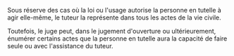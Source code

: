 Sous réserve des cas où la loi ou l'usage autorise la personne en tutelle à agir elle-même, le tuteur la représente dans tous les actes de la vie civile.

Toutefois, le juge peut, dans le jugement d'ouverture ou ultérieurement, énumérer certains actes que la personne en tutelle aura la capacité de faire seule ou avec l'assistance du tuteur.
